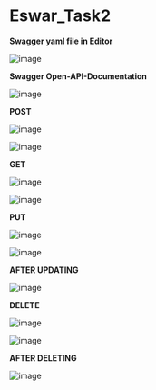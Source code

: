 # Eswar_Task2

**Swagger yaml file in Editor**

![image](https://github.com/eswarganesan/Eswar_Task/assets/104221146/9b15a854-09d1-4f90-987a-97178c0fd8f4)

**Swagger Open-API-Documentation**

![image](https://github.com/eswarganesan/Eswar_Task/assets/104221146/afe7bd70-d3c2-412c-99aa-ab006cc79da7)

**POST**

![image](https://github.com/eswarganesan/Eswar_Task/assets/104221146/8b1220ff-41cd-437e-8be0-7ecaf0861e5f)

![image](https://github.com/eswarganesan/Eswar_Task/assets/104221146/f10fb139-79b7-4be1-bb29-087bbc863a98)

**GET**

![image](https://github.com/eswarganesan/Eswar_Task/assets/104221146/49e698cb-6d54-4c0d-8ce5-fc8028cd3997)

![image](https://github.com/eswarganesan/Eswar_Task/assets/104221146/e9727463-6c7b-4374-8fe3-fac571b1da86)

**PUT**

![image](https://github.com/eswarganesan/Eswar_Task/assets/104221146/fee16f03-87cf-425d-a1e1-ca810dea6f64)

![image](https://github.com/eswarganesan/Eswar_Task/assets/104221146/9237e9db-b43b-40eb-a6d1-6c720bf988a4)

**AFTER UPDATING**

![image](https://github.com/eswarganesan/Eswar_Task/assets/104221146/107b6c26-fbb2-4ff7-9632-c0e3db83bdcd)

**DELETE**

![image](https://github.com/eswarganesan/Eswar_Task/assets/104221146/62b9d964-92e2-4d82-b2b7-79ccc4ab7be8)

![image](https://github.com/eswarganesan/Eswar_Task/assets/104221146/f5893316-6786-4fc0-a8a9-fc94b49446b8)

**AFTER DELETING**

![image](https://github.com/eswarganesan/Eswar_Task/assets/104221146/22d09aa6-8d2a-4e61-8ac0-27a02d60a75f)




